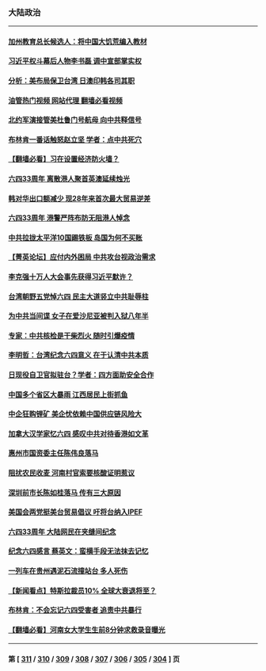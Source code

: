 ### 大陆政治
---
#### [加州教育总长候选人：将中国大饥荒编入教材](../../pages/ncid277/n13752863.md?06060045) 
#### [习近平权斗幕后人物李书磊 调中宣部掌实权](../../pages/ncid277/n13752837.md?06060045) 
#### [分析：美布局保卫台湾 日澳印韩各司其职](../../pages/ncid277/n13751378.md?06060045) 
#### [油管热门视频 网站代理 翻墙必看视频](http://209.222.30.114:81/youtube.html?06060045)
#### [北约军演接管美杜鲁门号航母 向中共释信号](../../pages/ncid277/n13751927.md?06060045) 
#### [布林肯一番话触怒赵立坚 学者：点中共死穴](../../pages/ncid277/n13751882.md?06060045) 
#### [【翻墙必看】习在设置经济防火墙？](../../pages/ncid277/n13752598.md?06060045) 
#### [六四33周年 离散港人聚首英澳延续烛光](../../pages/ncid277/n13752591.md?06060045) 
#### [韩对华出口额减少 现28年来首次最大贸易逆差](../../pages/ncid277/n13752569.md?06060045) 
#### [六四33周年 港警严阵布防无阻港人悼念](../../pages/ncid277/n13752544.md?06060045) 
#### [中共拉拢太平洋10国踢铁板 岛国为何不买账](../../pages/ncid277/n13752471.md?06060045) 
#### [【菁英论坛】应付内外困局 中共攻台视政治需求](../../pages/ncid277/n13752381.md?06060045) 
#### [李克强十万人大会事先获得习近平默许？](../../pages/ncid277/n13752436.md?06060045) 
#### [台湾朝野五党悼六四 民主大道竖立中共耻辱柱](../../pages/ncid277/n13752421.md?06060045) 
#### [为中共当间谍 女子在爱沙尼亚被判入狱八年半](../../pages/ncid277/n13752434.md?06060045) 
#### [专家：中共核检是干柴烈火 随时引爆疫情](../../pages/ncid277/n13752419.md?06060045) 
#### [李明哲：台湾纪念六四意义 在于认清中共本质](../../pages/ncid277/n13752394.md?06060045) 
#### [日现役自卫官拟驻台？学者：四方面助安全合作](../../pages/ncid277/n13752307.md?06060045) 
#### [中国多个省区大暴雨 江西居民上街抓鱼](../../pages/ncid277/n13752238.md?06060045) 
#### [中企狂购锂矿 美企忧依赖中国供应链风险大](../../pages/ncid277/n13752297.md?06060045) 
#### [加拿大汉学家忆六四 感叹中共对待香港如文革](../../pages/ncid277/n13752210.md?06060045) 
#### [惠州市国资委主任陈伟良落马](../../pages/ncid277/n13752224.md?06060045) 
#### [阻扰农民收麦 河南村官索要核酸证明惹议](../../pages/ncid277/n13752209.md?06060045) 
#### [深圳前市长陈如桂落马 传有三大原因](../../pages/ncid277/n13752163.md?06060045) 
#### [美国会两党挺美台贸易倡议 吁将台纳入IPEF](../../pages/ncid277/n13752060.md?06060045) 
#### [六四33周年 大陆网民在夹缝间纪念](../../pages/ncid277/n13752149.md?06060045) 
#### [纪念六四感言 蔡英文：蛮横手段无法抹去记忆](../../pages/ncid277/n13752135.md?06060045) 
#### [一列车在贵州遇泥石流撞站台 多人死伤](../../pages/ncid277/n13752144.md?06060045) 
#### [【新闻看点】特斯拉裁员10% 全球大衰退将至？](../../pages/ncid277/n13751943.md?06060045) 
#### [布林肯：不会忘记六四受害者 追责中共暴行](../../pages/ncid277/n13752030.md?06060045) 
#### [【翻墙必看】河南女大学生生前8分钟求救录音曝光](../../pages/ncid277/n13751999.md?06060045) 

---
#### 第 [ [311](./311.md?06060045) / [310](./310.md?06060045) / [309](./309.md?06060045) / [308](./308.md?06060045) / [307](./307.md?06060045) / [306](./306.md?06060045) / [305](./305.md?06060045) / [304](./304.md?06060045) ] 页
